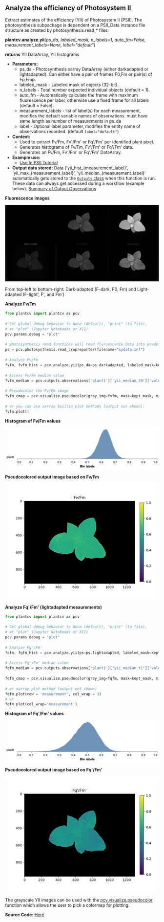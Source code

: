 ## Analyze the efficiency of Photosystem II

Extract estimates of the efficiency (YII) of Photosystem II (PSII).
The photosynthesis subpackage is dependent on a PSII_Data instance file structure as created by photosynthesis.read_* files.

**plantcv.analyze.yii**(*ps_da, labeled_mask, n_labels=1, auto_fm=False, measurement_labels=None, label="default"*)

**returns** YII DataArray, YII histograms

- **Parameters:**
    - ps_da - Photosynthesis xarray DataArray (either darkadapted or lightadapted). Can either have a pair of frames F0,Fm or pair(s) of Fp,Fmp.
    - labeled_mask - Labeled mask of objects (32-bit).
    - n_labels - Total number expected individual objects (default = 1).
    - auto_fm - Automatically calculate the frame with maximum fluorescence per label, otherwise use a fixed frame for all labels (default = False).
    - measurement_labels - list of label(s) for each measurement, modifies the default variable names of observations. must have same length as number of measurements in ps_da
    - label - Optional label parameter, modifies the entity name of observations recorded. (default `label="default"`)
- **Context:**
    - Used to extract Fv/Fm, Fv'/Fm' or Fq'/Fm' per identified plant pixel.
    - Generates histograms of Fv/Fm, Fv'/Fm' or Fq'/Fm' data.
    - Generates an Fv/Fm, Fv'/Fm' or Fq'/Fm' DataArray.
- **Example use:**
    - [Use In PSII Tutorial](tutorials/psII_tutorial.md)
- **Output data stored:** Data ('yii_hist_{measurement_label}', 'yii_max_{measurement_label}', 'yii_median_{measurement_label}' automatically gets stored to the 
  [`Outputs` class](outputs.md) when this function is run. These data can always get accessed during a workflow 
  (example below). [Summary of Output Observations](output_measurements.md#summary-of-output-observations)

**Fluorescence images**

![Screenshot](img/documentation_images/fluor_fvfm/fvfm_images.jpg)

From top-left to bottom-right: Dark-adapted (F-dark, F0, Fm) and Light-adapted (F-light', F', and Fm')

**Analyze Fv/Fm**

```python
from plantcv import plantcv as pcv

# Set global debug behavior to None (default), "print" (to file), 
# or "plot" (Jupyter Notebooks or X11)
pcv.params.debug = "plot"

# photosynthesis read functions will read fluroescence data into predefined data format that includes at least attribute 'darkadapted'
ps = pcv.photosynthesis.read_cropreporter(filename="mydata.inf")

# Analyze Fv/Fm    
fvfm, fvfm_hist = pcv.analyze.yii(ps_da=ps.darkadapted, labeled_mask=kept_mask, label="plant")

# Access Fv/Fm median value
fvfm_median = pcv.outputs.observations['plant1']['yii_median_t0']['value']

# Pseudocolor the Fv/Fm image
fvfm_cmap = pcv.visualize.pseudocolor(gray_img=fvfm, mask=kept_mask, min_value=0, max_value=1, title="Fv/Fm")

# or you can use xarray builtin plot methods (output not shown):
fvfm.plot()
```

**Histogram of Fv/Fm values**

![Screenshot](img/documentation_images/analyze_yii/fvfm_histogram.png)

**Pseudocolored output image based on Fv/Fm**

![Screenshot](img/documentation_images/analyze_yii/fvfm_colormap.png)

**Analyze Fq'/Fm' (lightadapted mesaurements)**

```python
from plantcv import plantcv as pcv

# Set global debug behavior to None (default), "print" (to file), 
# or "plot" (Jupyter Notebooks or X11)
pcv.params.debug = "plot"

# Analyze Fq'/Fm'    
fqfm, fqfm_hist = pcv.analyze.yii(ps=ps.lightadapted, labeled_mask=kept_mask, label="plant")

# Access Fq'/Fm' median value
fqfm_median = pcv.outputs.observations['plant1']["yii_median_t1"]['value']

fqfm_cmap = pcv.visualize.pseudocolor(gray_img=fqfm, mask=kept_mask, min_value=0, max_value=1, title="Fq'/Fm'")

# or xarray plot method (output not shown)
fqfm.plot(row = 'measurement', col_wrap = 3)
# or
fqfm.plot(col_wrap='measurement')
```

**Histogram of Fq'/Fm' values**

![Screenshot](img/documentation_images/analyze_yii/fqfm_histogram.png)

**Pseudocolored output image based on Fq'/Fm'**

![Screenshot](img/documentation_images/analyze_yii/fqfm_colormap.png)

The grayscale YII images can be used with the [pcv.visualize.pseudocolor](visualize_pseudocolor.md) function 
which allows the user to pick a colormap for plotting.

**Source Code:** [Here](https://github.com/danforthcenter/plantcv/blob/master/plantcv/plantcv/analyze/yii.py)
